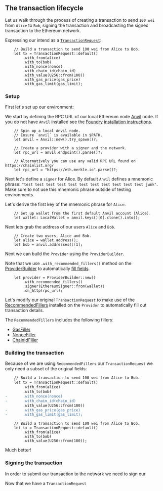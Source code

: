 ## The transaction lifecycle

Let us walk through the process of creating a transaction to send `100 wei` from `Alice` to `Bob`, signing the transaction and broadcasting the signed transaction to the Ethereum network.

Expressing our intend as a [`TransactionRequest`](https://alloy-rs.github.io/alloy/alloy/rpc/types/eth/struct.TransactionRequest.html):

```rust,ignore
    // Build a transaction to send 100 wei from Alice to Bob.
    let tx = TransactionRequest::default()
        .with_from(alice)
        .with_to(bob)
        .with_nonce(nonce)
        .with_chain_id(chain_id)
        .with_value(U256::from(100))
        .with_gas_price(gas_price)
        .with_gas_limit(gas_limit);
```

### Setup

First let's set up our environment:

We start by defining the RPC URL of our local Ethereum node [Anvil](https://github.com/foundry-rs/foundry/tree/master/crates/anvil) node.
If you do not have `Anvil` installed see the [Foundry](https://github.com/foundry-rs/foundry) [installation instructions](https://book.getfoundry.sh/getting-started/installation).

```rust,ignore
    // Spin up a local Anvil node.
    // Ensure `anvil` is available in $PATH.
    let anvil = Anvil::new().try_spawn()?;

    // Create a provider with a signer and the network.
    let rpc_url = anvil.endpoint().parse()?;
```

```rust,ignore
    // Alternatively you can use any valid RPC URL found on https://chainlist.org/
    let rpc_url = "https://eth.merkle.io".parse()?;
```

Next let's define a `signer` for Alice. By default `Anvil` defines a mnemonic phrase: `"test test test test test test test test test test test junk"`. Make sure to not use this mnemonic phrase outside of testing environments.

Let's derive the first key of the mnemonic phrase for `Alice`.

```rust,ignore
    // Set up wallet from the first default Anvil account (Alice).
    let wallet: LocalWallet = anvil.keys()[0].clone().into();
```

Next lets grab the address of our users `Alice` and `Bob`.

```rust,ignore
    // Create two users, Alice and Bob.
    let alice = wallet.address();
    let bob = anvil.addresses()[1];
```

Next we can build the `Provider` using the `ProviderBuilder`.

Note that we use `.with_recommended_fillers()` method on the [ProviderBuilder](../building-with-alloy/connecting-to-a-blockchain/setting-up-a-provider.md) to automatically [fill fields](../building-with-alloy/understanding-fillers.md). 

```rust,ignore
    let provider = ProviderBuilder::new()
        .with_recommended_fillers()
        .signer(EthereumSigner::from(wallet))
        .on_http(rpc_url);
```

Let's modify our original `TransactionRequest` to make use of the [RecommendedFillers](https://alloy-rs.github.io/alloy/alloy/providers/fillers/type.RecommendedFiller.html) installed on the `Provider` to automatically fill out transaction details.

The `RecommendedFillers` includes the following fillers:

- [GasFiller](https://alloy-rs.github.io/alloy/alloy/providers/fillers/struct.GasFiller.html)
- [NonceFiller](https://alloy-rs.github.io/alloy/alloy/providers/fillers/struct.NonceFiller.html)
- [ChainIdFiller](https://alloy-rs.github.io/alloy/alloy/providers/fillers/struct.ChainIdFiller.html)

### Building the transaction

Because of we are using `RecommendedFillers` our `TransactionRequest` we only need a subset of the original fields:

```diff
    // Build a transaction to send 100 wei from Alice to Bob.
    let tx = TransactionRequest::default()
        .with_from(alice)
        .with_to(bob)
-       .with_nonce(nonce)
-       .with_chain_id(chain_id)
        .with_value(U256::from(100))
-       .with_gas_price(gas_price)
-       .with_gas_limit(gas_limit);
```

```rust,ignore
    // Build a transaction to send 100 wei from Alice to Bob.
    let tx = TransactionRequest::default()
        .with_from(alice)
        .with_to(bob)
        .with_value(U256::from(100));
```

Much better!

### Signing the transaction

In order to submit our transaction to the network we need to sign our 

Now that we have a `TransactionRequest`